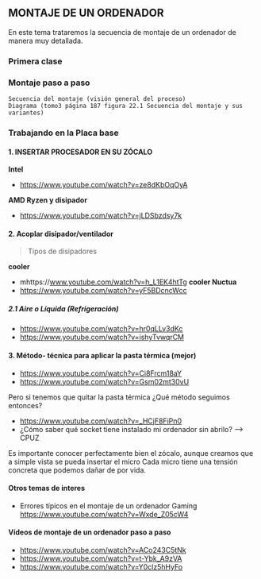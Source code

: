 ## MONTAJE DE UN ORDENADOR

En este tema trataremos la secuencia de montaje de un ordenador de manera muy detallada.

### Primera clase
### Montaje paso a paso
    Secuencia del montaje (visión general del proceso)
    Diagrama (tomo3 página 187 figura 22.1 Secuencia del montaje y sus variantes)
    
### Trabajando en la Placa base

#### 1. INSERTAR PROCESADOR EN SU ZÓCALO

**Intel**
* https://www.youtube.com/watch?v=ze8dKbOqOyA

**AMD Ryzen y disipador**
* https://www.youtube.com/watch?v=jLDSbzdsy7k

#### 2. Acoplar disipador/ventilador

> Tipos de disipadores

**cooler**
* mhttps://www.youtube.com/watch?v=h_L1EK4htTg
**cooler Nuctua**
* https://www.youtube.com/watch?v=yF5BDcncWcc

##### 2.1 Aire o Líquida (Refrigeración)
* https://www.youtube.com/watch?v=hr0qLLv3dKc
* https://www.youtube.com/watch?v=ishyTvwqrCM

#### 3. Método- técnica para aplicar la pasta térmica (mejor)
* https://www.youtube.com/watch?v=Ci8Frcm18aY
* https://www.youtube.com/watch?v=Gsm02mt30vU

Pero si tenemos que quitar la pasta térmica ¿Qué método seguimos entonces?
* https://www.youtube.com/watch?v=_HCjF8FiPn0
* ¿Cómo saber qué socket tiene instalado mi ordenador sin abrilo? --> CPUZ

Es importante conocer perfectamente bien el zócalo, aunque creamos que a simple vista se pueda insertar el micro
Cada micro tiene una tensión concreta que podemos dañar de por vida.



#### Otros temas de interes

* Errores típicos en el montaje de un ordenador Gaming
https://www.youtube.com/watch?v=Wxde_Z05cW4

#### Vídeos de montaje de un ordenador paso a paso
* https://www.youtube.com/watch?v=ACo243C5tNk
* https://www.youtube.com/watch?v=t-Ybk_A9zVA
* https://www.youtube.com/watch?v=Y0clz5hHyFo

